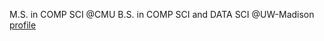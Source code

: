M.S. in COMP SCI @CMU
B.S. in COMP SCI and DATA SCI @UW-Madison
[profile](https://s1monfu.github.io/)
